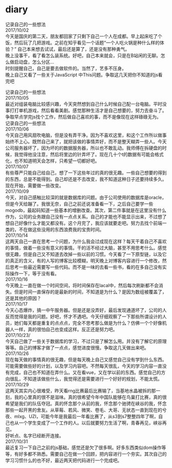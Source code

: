 # diary
记录自己的一些想法<br/>
2017/10/02<br/>
今天是国庆的第二天，朋友都回家了只剩下自己一个人在成都。早上起床吃了个饭，然后玩了几把游戏。之前在知乎看见一个话题“一个人吃火锅是种什么样的体验？” 
自己本来想去试试，最后还是算了，还是没有那种勇气。<br/>
晚上没事干，看了看怎么装系统。好吧，自己本来就会，只是在B站闲的无聊。怎么做启动盘，怎么分区... <br/>
时刻提醒自己，自己是要去做软件的。当然了，艺多不压身。<br/>
晚上自己又看了一些关于JavaScript 中This问题。争取这几天把你不知道的js看完吧<br/>

记录自己的一些想法<br/>
2017/10/05<br/>
最近对组装电脑比较感兴趣，今天突然想到自己什么时候自己配一台电脑。平时没事打打单机游戏，然后看看美剧。感觉那种生活才是自己想要的，努力去奋斗了。争取早点学完js找个工作，然后做自己喜欢的事，而不是像现在这样碌碌无为。 <br/>
记录自己的一些想法<br/>
2017/10/06<br/>
今天自己用风扇吹电脑，但是没有弄干净。因为不喜欢这里，和这个工作所以做事始终不上心。既然自己来了，就把该做的事情弄好，而不是整天糊弄一些人。今天公司服务器坏了，因为坏的的数据服务器，所以也不敢乱动。我师傅在拆硬盘的时候，我觉得他没注意，然后将里边的针弄坏了。现在几十个t的数据有可能会格式化，也不知道明天会怎样，只希望一切都好吧。<br/>
2017/10/07<br/>
有些尊严只能自己给自己，想了一下这些年过的真的很无趣。一些自己想要的得到的东西，总是不能得到。自己却还是不去改变，我不知道这种日子还要持续多久。现在开始，需要做一些改变。<br/>
2017/10/09<br/>
今天，对自己感触比较深的就是数据库的问题。由于公司使用的数据库是oracle，但是今天给蹦了。我很无奈，自己之前还说准备看一下，之后自己要学一些mogodb，最起码知道一些基本的增删改查。其次，第二件事就是在这里没有什么作为，公司的业务跟自己没有一点点关系。自己的才能也不能显示出来，不过想了想自己好像什么才能又都没有。这个月完了，我应该就要走吧。努力去找个前端一类的，不在做这些没用的东西浪费我的宝贵时间。<br/>
2017/10/14<br/>
这两天自己一直在思考一个问题，为什么我会过成现在这样？每天干着自己不喜欢的事情，做着一些没有意义的事情。干的活不经过大脑，甚至不用思考什么。感觉很无趣，但是自己又不知道去改掉一些以前的习惯。今天看了一下原型链，以及它的真正的含义，有的人写的博客比较模糊，明天晚上对博客内容进行一个修改，然后思考一些最近需要写一些代码。而不是一味的去看一些书，看的在多自己没有实际操作一下，等于没有看。<br/>
2017/10/16<br/>
今天晚上一直在做一个时间空间，将时间保存在lacal中，然后每次刷新都不会消失。但是时间一直保存的是最新的时间，不知道是为什么？是因为数组被覆盖了，还是其他的原因？<br/>
2017/10/17<br/>
今天心态爆炸，搞一中午服务器。但是还是没弄好，最后发现通道坏了，公司的人反而觉得是我的问题。好吧，怀才不遇吧。今天仔细观察了一下那些所谓设计的人员，她们每天都是重复的点点点，完全不思考那么做是为什么？仿佛一个个好像机器人一样，真的很怕自己也变成这样。反正还是努力吧。</br>
2017/10/23/<br/>
今天自己做了一些关于数据库的学习，不过只是了解怎么用。并没有了解它的原理等等。自己的博客才做了一点点，感觉进度很慢。争取这几天做出来吧。<br/>
2017/10/26<br/>
现在每天做的事情真的很无趣，但是每天晚上自己又感觉自己没有学到什么东西。可能需要做些好的计划，以及学习内容吧。不然每天很乱，今天的学习内容一直没有完成，自己也不知道在弄什么。又在看vue，又在学以前的东西。感觉自己的方向很乱，不知道该做些什么，我觉得还是需要进行一个好好的规划，不能太慌。<br/>
2017/10/29<br/>
这两天其实内心很难受，昨天看rng比赛最后比赛输了，当基地水晶被拆的那一刻，我的心里真的很不是滋味。真的很希望今年中国队能够在鸟巢打比赛，真的很希望是我们的队伍夺冠。真的怀念那个从前的我，怀念那个驰骋在峡谷的我，怀念那些一起开黑的舍友。从草莓、若风、微笑、卷毛、大哥、无状态一直到现在的兮夜、mlxg、UZI，可能今年是我最后一年看比赛了，从s3到s7整整四年了啊，自己也从一个学生变成了一个工作的人。以后就要努力生活了啊，青春再见，峡谷再见。<br/>
好听点、名字已经断开连接。<br/>
2017/10/31<br/>
最近复习一下自己之前的js基础，感觉还是欠了很多啊。好多东西类似dom操作等等，有好多都不熟悉。需要自己在做一个回顾，把内容进行一个夯实。其次自己的学习习惯什么的也不好，最近两天把代码进行一个完成吧。<br/>
